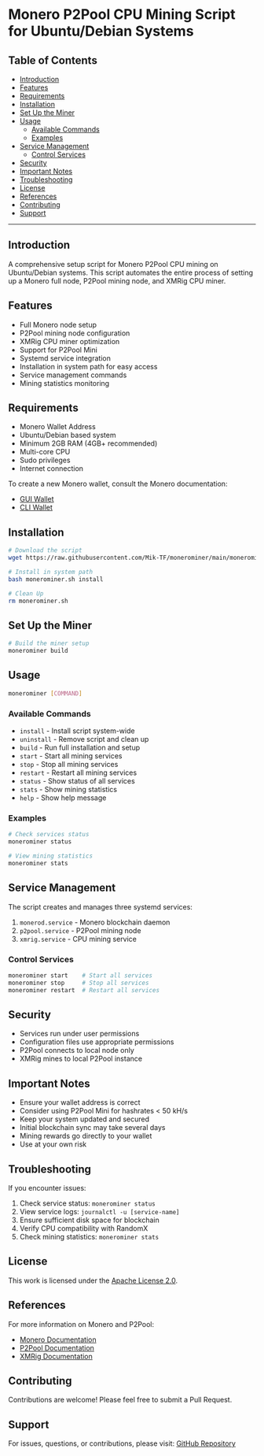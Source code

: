 <h1> Monero P2Pool CPU Mining Script for Ubuntu/Debian Systems </h1>

<h2>Table of Contents</h2>

- [Introduction](#introduction)
- [Features](#features)
- [Requirements](#requirements)
- [Installation](#installation)
- [Set Up the Miner](#set-up-the-miner)
- [Usage](#usage)
  - [Available Commands](#available-commands)
  - [Examples](#examples)
- [Service Management](#service-management)
  - [Control Services](#control-services)
- [Security](#security)
- [Important Notes](#important-notes)
- [Troubleshooting](#troubleshooting)
- [License](#license)
- [References](#references)
- [Contributing](#contributing)
- [Support](#support)

---

## Introduction

A comprehensive setup script for Monero P2Pool CPU mining on Ubuntu/Debian systems. This script automates the entire process of setting up a Monero full node, P2Pool mining node, and XMRig CPU miner.

## Features

- Full Monero node setup
- P2Pool mining node configuration
- XMRig CPU miner optimization
- Support for P2Pool Mini
- Systemd service integration
- Installation in system path for easy access
- Service management commands
- Mining statistics monitoring

## Requirements

- Monero Wallet Address
- Ubuntu/Debian based system
- Minimum 2GB RAM (4GB+ recommended)
- Multi-core CPU
- Sudo privileges
- Internet connection

To create a new Monero wallet, consult the Monero documentation:
- [GUI Wallet](https://www.getmonero.org/downloads/#gui)
- [CLI Wallet](https://www.getmonero.org/downloads/#cli)

## Installation

```bash
# Download the script
wget https://raw.githubusercontent.com/Mik-TF/monerominer/main/monerominer.sh

# Install in system path
bash monerominer.sh install

# Clean Up
rm monerominer.sh
```

## Set Up the Miner

```bash
# Build the miner setup
monerominer build
```

## Usage

```bash
monerominer [COMMAND]
```

### Available Commands

- `install` - Install script system-wide
- `uninstall` - Remove script and clean up
- `build` - Run full installation and setup
- `start` - Start all mining services
- `stop` - Stop all mining services
- `restart` - Restart all mining services
- `status` - Show status of all services
- `stats` - Show mining statistics
- `help` - Show help message

### Examples

```bash
# Check services status
monerominer status

# View mining statistics
monerominer stats
```

## Service Management

The script creates and manages three systemd services:
1. `monerod.service` - Monero blockchain daemon
2. `p2pool.service` - P2Pool mining node
3. `xmrig.service` - CPU mining service

### Control Services

```bash
monerominer start    # Start all services
monerominer stop     # Stop all services
monerominer restart  # Restart all services
```

## Security

- Services run under user permissions
- Configuration files use appropriate permissions
- P2Pool connects to local node only
- XMRig mines to local P2Pool instance

## Important Notes

- Ensure your wallet address is correct
- Consider using P2Pool Mini for hashrates < 50 kH/s
- Keep your system updated and secured
- Initial blockchain sync may take several days
- Mining rewards go directly to your wallet
- Use at your own risk

## Troubleshooting

If you encounter issues:
1. Check service status: `monerominer status`
2. View service logs: `journalctl -u [service-name]`
3. Ensure sufficient disk space for blockchain
4. Verify CPU compatibility with RandomX
5. Check mining statistics: `monerominer stats`

## License

This work is licensed under the [Apache License 2.0](./LICENSE).

## References

For more information on Monero and P2Pool:
- [Monero Documentation](https://www.getmonero.org/resources/user-guides/)
- [P2Pool Documentation](https://github.com/SChernykh/p2pool)
- [XMRig Documentation](https://xmrig.com/docs)

## Contributing

Contributions are welcome! Please feel free to submit a Pull Request.

## Support

For issues, questions, or contributions, please visit:
[GitHub Repository](https://github.com/Mik-TF/monerominer)